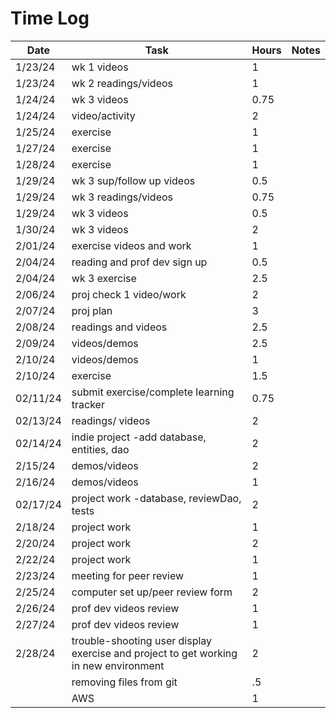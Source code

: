 
# Time Log

| Date    | Task                                                                                 | Hours | Notes|
|---------|--------------------------------------------------------------------------------------|-------|------|
| 1/23/24 | wk 1 videos                                                                          | 1     | |
| 1/23/24 | wk 2 readings/videos                                                                 | 1     | |
| 1/24/24 | wk 3 videos                                                                          | 0.75  | |
| 1/24/24 | video/activity                                                                       | 2     | |
| 1/25/24 | exercise                                                                             | 1     | |
| 1/27/24 | exercise                                                                             | 1     | |
| 1/28/24 | exercise                                                                             | 1     | |
| 1/29/24 | wk 3 sup/follow up videos                                                            | 0.5   | |
| 1/29/24 | wk 3 readings/videos                                                                 | 0.75  | |
| 1/29/24 | wk 3  videos                                                                         | 0.5   | |
| 1/30/24 | wk 3  videos                                                                         | 2     | |
| 2/01/24 | exercise videos and work                                                             | 1     | |
| 2/04/24 | reading and prof dev sign up                                                         | 0.5   | |
| 2/04/24 | wk 3 exercise                                                                        | 2.5   | |
| 2/06/24 | proj check 1 video/work                                                              | 2     | |
| 2/07/24 | proj plan                                                                            | 3     | |
| 2/08/24 | readings and videos                                                                  | 2.5   | |
| 2/09/24 | videos/demos                                                                         | 2.5   | |
| 2/10/24 | videos/demos                                                                         | 1     | |
| 2/10/24 | exercise                                                                             | 1.5   | |
| 02/11/24 | submit exercise/complete learning tracker                                            | 0.75  | |
| 02/13/24 | readings/ videos                                                                     | 2     | |
| 02/14/24 | indie project -add database, entities, dao                                           | 2     | |
| 2/15/24 | demos/videos                                                                         | 2     | |
| 2/16/24 | demos/videos                                                                         | 1     | |
| 02/17/24 | project work -database, reviewDao, tests                                             | 2     | |
| 2/18/24 | project work                                                                         | 1     | |
| 2/20/24 | project work                                                                         | 2     | |
| 2/22/24 | project work                                                                         | 1     | |
| 2/23/24 | meeting for peer review                                                              | 1     | |
| 2/25/24 | computer set up/peer review form                                                     | 2     | |
| 2/26/24 | prof dev videos review                                                               | 1     | |
| 2/27/24 | prof dev videos review                                                               | 1     | |
| 2/28/24 | trouble-shooting user display exercise and project to get working in new environment | 2     | |
|         | removing files from git                                                              | .5    | |
|         | AWS                                                                                  | 1     | |


